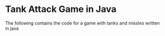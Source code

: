 # Tank Attack Game in Java
 
The following contains the code for a game with tanks and missles written in java

